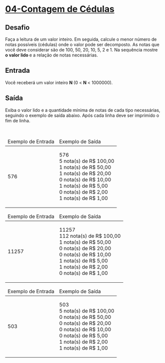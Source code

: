 <h1>
<a target="_blank" href="https://github.com/JefersonMelo/07-DIO/blob/master/04-HTML-Web-Developer/04-Fundamentos-Aritmeticos-em-JavaScript/04-Contagem-de-Cedulas/js/Contagem-de-Cedulas.js">
04-Contagem de Cédulas</a>
</h1>

<div><div>
<div>
<h2>Desafio</h2>

<p>Faça a leitura de um valor inteiro. Em seguida, calcule o menor número de notas possíveis (cédulas) onde o valor pode ser decomposto. As notas que você deve considerar são de 100, 50, 20, 10, 5, 2 e 1. Na sequência mostre<strong> o valor lido </strong>e a relação de notas necessárias.</p>
</div>

<h2>Entrada</h2>

<div>
<p>Você receberá&nbsp;um valor inteiro <strong>N </strong>(0 &lt; <strong>N </strong>&lt; 1000000).</p>
</div>

<h2>Saída</h2>

<div>
<p>Exiba o valor lido e&nbsp;a quantidade mínima de notas de cada tipo necessárias, seguindo o&nbsp;exemplo de saída abaixo. Após cada linha deve ser imprimido&nbsp;o fim de linha.</p>
</div>

<div>&nbsp;</div>

<table>
	<thead>
		<tr>
			<td>Exemplo de Entrada</td>
			<td>Exemplo de Saída</td>
		</tr>
	</thead>
	<tbody>
		<tr>
			<td>
			<p>576</p>
			</td>
			<td>
			<p>576<br>
			5 nota(s) de R$ 100,00<br>
			1 nota(s) de R$ 50,00<br>
			1 nota(s) de R$ 20,00<br>
			0 nota(s) de R$ 10,00<br>
			1 nota(s) de R$ 5,00<br>
			0 nota(s) de R$ 2,00<br>
			1 nota(s) de R$ 1,00</p>
			</td>
		</tr>
	</tbody>
</table>

<table>
	<thead>
		<tr>
			<td>Exemplo de Entrada</td>
			<td>Exemplo de Saída</td>
		</tr>
	</thead>
	<tbody>
		<tr>
			<td>
			<p>11257</p>
			</td>
			<td>
			<p>11257<br>
			112 nota(s) de R$ 100,00<br>
			1 nota(s) de R$ 50,00<br>
			0 nota(s) de R$ 20,00<br>
			0 nota(s) de R$ 10,00<br>
			1 nota(s) de R$ 5,00<br>
			1 nota(s) de R$ 2,00<br>
			0 nota(s) de R$ 1,00</p>
			</td>
		</tr>
	</tbody>
</table>

<table>
	<thead>
		<tr>
			<td>Exemplo de Entrada</td>
			<td>Exemplo de Saída</td>
		</tr>
	</thead>
	<tbody>
		<tr>
			<td>
			<p>503</p>
			</td>
			<td>
			<p>503<br>
			5 nota(s) de R$ 100,00<br>
			0 nota(s) de R$ 50,00<br>
			0 nota(s) de R$ 20,00<br>
			0 nota(s) de R$ 10,00<br>
			0 nota(s) de R$ 5,00<br>
			1 nota(s) de R$ 2,00<br>
			1 nota(s) de R$ 1,00</p>
			</td>
		</tr>
	</tbody>
</table>
</div> <br></div>
